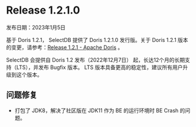 # Release 1.2.1.0

发布日期：2023年1月5日

基于 Doris 1.2.1， SelectDB 提供了 Doris 1.2.1.0 发行版。关于 Doris 1.2.1 版本的变更，请参考：[Release 1.2.1 - Apache Doris](https://doris.incubator.apache.org/zh-CN/docs/dev/releasenotes/release-1.2.1) 。

SelectDB 会提供自 Doris 1.2 发布（2022年12月7日） 起，长达12个月的长期支持（LTS），并发布 Bugfix 版本。 LTS 版本具备更高的稳定性，建议所有用户升级到这个版本。

## 问题修复

* 打包了 JDK8，解决了社区版在 JDK11 作为 BE 的运行环境时 BE Crash 的问题。

